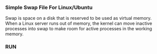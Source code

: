 ### Simple Swap File For Linux/Ubuntu

Swap is space on a disk that is reserved to be used as virtual memory. When a Linux server runs out of memory, the kernel can move inactive processes into swap to make room for active processes in the working memory.

### RUN

